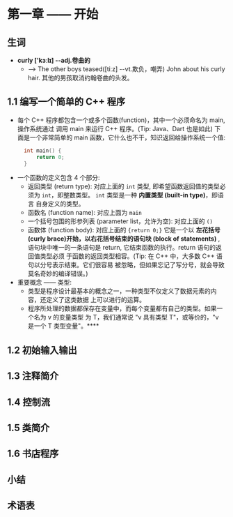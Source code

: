 # 第一章 —— 开始

## 生词
- **curly ['kɜːlɪ] --adj.卷曲的**
    + --> The other boys teased([tiːz] --vt.欺负，嘲弄) John about his 
      curly hair. 其他的男孩取消约翰卷曲的头发。


## 1.1 编写一个简单的 C++ 程序
- 每个 C++ 程序都包含一个或多个函数(function)，其中一个必须命名为 main, 操作系统通过
  调用 main 来运行 C++ 程序。(Tip: Java、Dart 也是如此) 下面是一个非常简单的 main 
  函数，它什么也不干，知识返回给操作系统一个值:
  ```cpp
    int main() {
        return 0;
    }
  ```
- 一个函数的定义包含 4 个部分:
    + 返回类型 (return type): 对应上面的 `int` 类型, 即希望函数返回值的类型必须为 
      `int`，即整数类型。 `int` 类型是一种 **内置类型 (built-in type)**，即语言
      自身定义的类型。
    + 函数名 (function name): 对应上面为 `main` 
    + 一个括号包围的形参列表 (parameter list，允许为空): 对应上面的 `()`
    + 函数体 (function body): 对应上面的 `{return 0;}` 它是一个以 
      **左花括号(curly brace)**开始，以右花括号结束的**语句块 (block of statements)**
      , 语句块中唯一的一条语句是 return, 它结束函数的执行。return 语句的返回值类型必须
      于函数的返回类型相容。(Tip: 在 C++ 中，大多数 C++ 语句以分号表示结束。它们很容易
      被忽略，但如果忘记了写分号，就会导致莫名奇妙的编译错误。)
 - 重要概念 —— 类型:
    + 类型是程序设计最基本的概念之一，一种类型不仅定义了数据元素的内容，还定义了这类数据
      上可以进行的运算。
    + 程序所处理的数据都保存在变量中，而每个变量都有自己的类型。如果一个名为 v 的变量类型
      为 T，我们通常说 "v 具有类型 T"，或等价的，"v 是一个 T 类型变量"。****

## 1.2 初始输入输出

## 1.3 注释简介

## 1.4 控制流

## 1.5 类简介 

## 1.6 书店程序

## 小结

## 术语表
